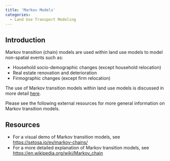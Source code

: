 ```yaml
---
title: 'Markov Models'
categories:
  - Land Use Transport Modeling
---
```


## Introduction
Markov transition (chain) models are used within land use models to model non-spatial events such as:
-   Household socio-demographic changes (except household relocation)
-   Real estate renovation and deterioration
-   Firmographic changes (except firm relocation)

The use of Markov transition models within land use models is discussed in more detail [here](Design_principles_of_land_use_models).  

Please see the following external resources for more general information on Markov transition models.

## Resources
-   For a visual demo of Markov transition models, see <https://setosa.io/ev/markov-chains/>
-   For a more detailed explanation of Markov transition models, see <https://en.wikipedia.org/wiki/Markov_chain>
